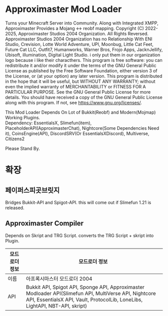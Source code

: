 # Approximaster Mod Loader  

Turns your Minecraft Server into Community. Along with Integrated XMPP, Approximaster Provides a Mojang <-> reobf mapping.
Copyright (C) 2022-2025, Approximaster Studios 2004 Organization. All Rights Reversed. Approximaster Studios 2004 Organization has no Relationship With ENI Studio, Crevision, Lotte World Adventure, UPI, Moonbug, Little Cat Feet, Future Cat LLC, Outfit7, Humanworks, Warner Bros, Frojo Apps, JacknJellify, Ubisoft, illumination, Digital Light Studio. i only put them in our organization logo because i like their characthers. This program is free software: you can redistribute it and/or modify it under the terms of the GNU General Public License as published by the Free Software Foundation, either version 3 of the License, or (at your option) any later version. This program is distributed in the hope that it will be useful, but WITHOUT ANY WARRANTY; without even the implied warranty of MERCHANTABILITY or FITNESS FOR A PARTICULAR PURPOSE. See the GNU General Public License for more details. You should have received a copy of the GNU General Public License along with this program. If not, see <https://www.gnu.org/licenses/>.

This Mod Loader Depends On Lot of Bukkit(Reobf) and Modern(Mojmap) Working Plugins.\
Dependency:
EssentialsX, Slimefun(item), PlaceholderAPI(ApproximasterChat), Nightcore(Some Dependencies Need it), CoinsEngine(API), DiscordSRV(Or EssentialsXDiscord), Multiverse, Citizens2

Please Stand By.

# 확장

## 페이퍼스피곳브릿지
Bridges Bukkit-API and Spigot-API. this will come out if Slimefun 1.21 is released.

## Approximaster Compiler

Depends on Skript and TRG Script.
converts the TRG Script + skript into Plugin.

| 모드로더 정보 | 모드로더 정보 |
|--------------|----------------|
| 이름 | 아프록시마스터 모드로더 2004 |
| API | Bukkit API, Spigot API, Sponge API, Approximaster Modloader API(Slimefun API, MultiVerse API, Nightcore API, EssentialsX API, Vault, ProtocolLib, LoneLibs, LightAPI, NBT-API, skript) 
